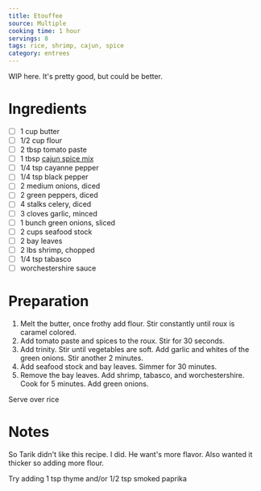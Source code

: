 ```yaml
---
title: Etouffee
source: Multiple
cooking time: 1 hour
servings: 8
tags: rice, shrimp, cajun, spice
category: entrees
---
```


WIP here. It's pretty good, but could be better.

Ingredients
===========

* [ ] 1 cup butter
* [ ] 1/2 cup flour
* [ ] 2 tbsp tomato paste
* [ ] 1 tbsp [cajun spice mix](../spice_mix/cajun_spice_mix.md)
* [ ] 1/4 tsp cayanne pepper
* [ ] 1/4 tsp black pepper
* [ ] 2 medium onions, diced
* [ ] 2 green peppers, diced
* [ ] 4 stalks celery, diced
* [ ] 3 cloves garlic, minced
* [ ] 1 bunch green onions, sliced
* [ ] 2 cups seafood stock
* [ ] 2 bay leaves
* [ ] 2 lbs shrimp, chopped
* [ ] 1/4 tsp tabasco
* [ ] worchestershire sauce

Preparation
===========
1. Melt the butter, once frothy add flour. Stir constantly until roux is caramel colored.
2. Add tomato paste and spices to the roux. Stir for 30 seconds.
3. Add trinity. Stir until vegetables are soft. Add garlic and whites of the green onions. Stir another 2 minutes.
4. Add seafood stock and bay leaves. Simmer for 30 minutes.
5. Remove the bay leaves. Add shrimp, tabasco, and worchestershire. Cook for 5 minutes. Add green onions.

Serve over rice

Notes
=====

So Tarik didn't like this recipe. I did. He want's more flavor.
Also wanted it thicker so adding more flour.

Try adding 1 tsp thyme and/or 1/2 tsp smoked paprika
